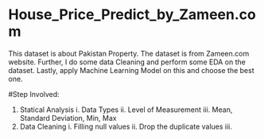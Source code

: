 # House_Price_Predict_by_Zameen.com
This dataset is about Pakistan Property. The dataset is from Zameen.com website. Further, I do some data Cleaning and perform some EDA on the dataset. Lastly, apply Machine Learning Model on this and choose the best one.

#Step Involved:
1. Statical Analysis
  i. Data Types
  ii. Level of Measurement
  iii. Mean, Standard Deviation, Min, Max
2. Data Cleaning
  i. Filling null values
  ii. Drop the duplicate values
  iii.
